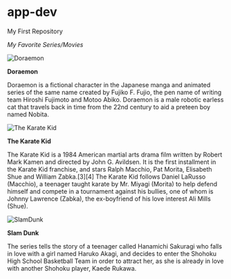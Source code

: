 # app-dev
My First Repository

*My Favorite Series/Movies* 

![Doraemon](https://upload.wikimedia.org/wikipedia/en/b/bd/Doraemon_character.png)

**Doraemon**

Doraemon is a fictional character in the Japanese manga and animated series of the same name created by Fujiko F. Fujio, the pen name of writing team Hiroshi Fujimoto and Motoo Abiko. Doraemon is a male robotic earless cat that travels back in time from the 22nd century to aid a preteen boy named Nobita.


![The Karate Kid](https://scontent.fcrk1-1.fna.fbcdn.net/v/t1.6435-9/117332169_132715165179183_493300565391147179_n.jpg?_nc_cat=108&ccb=1-7&_nc_sid=730e14&_nc_eui2=AeHvgtPjfjjgtAhiO5m3q3wyyFEhSylu5YnIUSFLKW7licMvNcIXiIxZ1_0uyvpwgojADq7pmzyjY1U9X459O7TF&_nc_ohc=SbJ8ofS6PtMAX-Z8dlU&_nc_ht=scontent.fcrk1-1.fna&oh=00_AfBPzDznBpM0lXCETeZ2LgO8-sKIXkXplekMqrLq40mp7A&oe=63C13720)

**The Karate Kid**

The Karate Kid is a 1984 American martial arts drama film written by Robert Mark Kamen and directed by John G. Avildsen. It is the first installment in the Karate Kid franchise, and stars Ralph Macchio, Pat Morita, Elisabeth Shue and William Zabka.[3][4] The Karate Kid follows Daniel LaRusso (Macchio), a teenager taught karate by Mr. Miyagi (Morita) to help defend himself and compete in a tournament against his bullies, one of whom is Johnny Lawrence (Zabka), the ex-boyfriend of his love interest Ali Mills (Shue).


![SlamDunk](https://scontent.fcrk1-1.fna.fbcdn.net/v/t1.18169-9/1382275_1391530927755952_644554462_n.jpg?_nc_cat=107&ccb=1-7&_nc_sid=ba80b0&_nc_eui2=AeG8m_iLrqv85NLge59jlUS6g2Czke4Fhq6DYLOR7gWGrotbpUf3c_-5E51-CmHuoj570HZwng_Get_aVu0-qwy7&_nc_ohc=G3Pz5JeF3nEAX9bov0q&tn=xIOux-2SKSq0Kaaf&_nc_ht=scontent.fcrk1-1.fna&oh=00_AfASukRecByvXD-8CaaFmUbE3MC8ii7CXzZPNVSlobnCTQ&oe=63C1482C)

**Slam Dunk**

The series tells the story of a teenager called Hanamichi Sakuragi who falls in love with a girl named Haruko Akagi, and decides to enter the Shohoku High School Basketball Team in order to attract her, as she is already in love with another Shohoku player, Kaede Rukawa.
